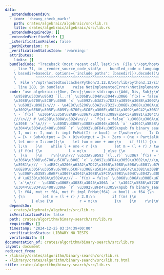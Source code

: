 ```yaml
---
data:
  _extendedDependsOn:
  - icon: ':heavy_check_mark:'
    path: crates/algebraic/algebraic/src/lib.rs
    title: crates/algebraic/algebraic/src/lib.rs
  _extendedRequiredBy: []
  _extendedVerifiedWith: []
  _isVerificationFailed: false
  _pathExtension: rs
  _verificationStatusIcon: ':warning:'
  attributes:
    links: []
  bundledCode: "Traceback (most recent call last):\n  File \"/opt/hostedtoolcache/Python/3.12.8/x64/lib/python3.12/site-packages/onlinejudge_verify/documentation/build.py\"\
    , line 71, in _render_source_code_stat\n    bundled_code = language.bundle(stat.path,\
    \ basedir=basedir, options={'include_paths': [basedir]}).decode()\n          \
    \         ^^^^^^^^^^^^^^^^^^^^^^^^^^^^^^^^^^^^^^^^^^^^^^^^^^^^^^^^^^^^^^^^^^^^^^^^^^^^^^^^^\n\
    \  File \"/opt/hostedtoolcache/Python/3.12.8/x64/lib/python3.12/site-packages/onlinejudge_verify/languages/rust.py\"\
    , line 288, in bundle\n    raise NotImplementedError\nNotImplementedError\n"
  code: "use algebraic::{One, Zero};\nuse std::ops::{Add, Div, Sub};\n\n/// \u534A\
    \u958B\u533A\u9593 `[l..r)` \u306B\u304A\u3044\u3066 `f(x) = false` \u3068\u306A\
    \u308B\u6700\u5C0F\u306E `x` \u3092\u63A2\u7D22\u3059\u308B\u3002\n///\n/// #\
    \ \u6982\u8981\n/// - \u4E8C\u5206\u63A2\u7D22\u306B\u3088\u308A\u3001\u6761\u4EF6\
    \u3092\u6E80\u305F\u3059\u6700\u5C0F\u306E\u5024\u3092\u6C42\u3081\u308B\n///\
    \ - `f(x)` \u306F\u5358\u8ABF\u3067\u3042\u308B\u5FC5\u8981\u304C\u3042\u308B\n\
    ///\n/// # \u623B\u308A\u5024\n/// - `f(x) = false` \u3068\u306A\u308B\u6700\u5C0F\
    \u306E `x`\n/// - \u305D\u306E\u3088\u3046\u306A `x` \u304C\u5B58\u5728\u3057\u306A\
    \u3044\u5834\u5408\u306F `r` \u3092\u8FD4\u3059\npub fn binary_search<I>(mut l:\
    \ I, mut r: I, mut f: impl FnMut(I) -> bool) -> I\nwhere\n    I: Copy + Add<Output\
    \ = I> + Sub<Output = I> + Div<Output = I> + Zero + One + PartialOrd,\n{\n   \
    \ let one = I::one();\n    let two = one + one;\n    if !f(l) {\n        return\
    \ l;\n    }\n    while l + one < r {\n        let m = (l + r) / two;\n       \
    \ if f(m) {\n            l = m;\n        } else {\n            r = m;\n      \
    \  }\n    }\n    r\n}\n\n/// \u533A\u9593 `(l..r)` \u3067 `f(x) = false` \u3068\
    \u306A\u308B\u6700\u5C0F\u306E `x` \u3092\u8FD4\u3059\u3002\n///\n/// # \u6982\
    \u8981\n/// - \u4E8C\u5206\u63A2\u7D22\u306B\u3088\u308A\u3001\u6761\u4EF6\u3092\
    \u6E80\u305F\u3059\u6700\u5C0F\u306E\u5024\u3092\u6C42\u3081\u308B\n/// - `f(x)`\
    \ \u306F\u5358\u8ABF\u3067\u3042\u308B\u5FC5\u8981\u304C\u3042\u308B\n///\n///\
    \ # \u623B\u308A\u5024\n/// - `f(x) = false` \u3068\u306A\u308B\u6700\u5C0F\u306E\
    \ `x`\n/// - \u305D\u306E\u3088\u3046\u306A `x` \u304C\u5B58\u5728\u3057\u306A\
    \u3044\u5834\u5408\u306F `r` \u3092\u8FD4\u3059\npub fn binary_search_f64(mut\
    \ l: f64, mut r: f64, mut f: impl FnMut(f64) -> bool) -> f64 {\n    for _ in 0..100\
    \ {\n        let m = (l + r) / 2.0;\n        if f(m) {\n            l = m;\n \
    \       } else {\n            r = m;\n        }\n    }\n    r\n}\n"
  dependsOn:
  - crates/algebraic/algebraic/src/lib.rs
  isVerificationFile: false
  path: crates/algorithm/binary-search/src/lib.rs
  requiredBy: []
  timestamp: '2024-12-25 03:34:39+00:00'
  verificationStatus: LIBRARY_NO_TESTS
  verifiedWith: []
documentation_of: crates/algorithm/binary-search/src/lib.rs
layout: document
redirect_from:
- /library/crates/algorithm/binary-search/src/lib.rs
- /library/crates/algorithm/binary-search/src/lib.rs.html
title: crates/algorithm/binary-search/src/lib.rs
---
```

